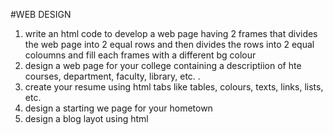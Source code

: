 #WEB DESIGN

1. write an html code to develop a web page having 2 frames that divides the web page into 2 equal rows and then divides the rows into 2 equal coloumns and fill each frames with a different bg colour
2. design a web page for your college containing a descriptiion of hte  courses, department, faculty, library, etc. . 
3. create your resume using html tabs like tables, colours, texts, links, lists, etc.
4. design a starting we page for your hometown
5. design a blog layot using html
